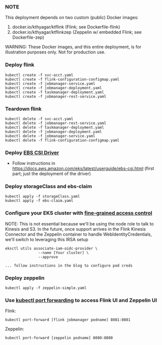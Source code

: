 ### NOTE

This deployment depends on two custom (public) Docker images:

1. docker.io/kthyagar/ktflink (Flink; see Dockerfile-flink)
2. docker.io/kthyagar/ktflinkzep (Zeppelin w/ embedded Flink; see Dockerfile-zep)

WARNING: These Docker images, and this entire deployment, is for illustration purposes only. Not for production use.

### Deploy flink

```
kubectl create -f svc-acct.yaml
kubectl create -f flink-configuration-configmap.yaml
kubectl create -f jobmanager-service.yaml
kubectl create -f jobmanager-deployment.yaml
kubectl create -f taskmanager-deployment.yaml
kubectl create -f jobmanager-rest-service.yaml
```

### Teardown flink

```
kubectl delete -f svc-acct.yaml
kubectl delete -f jobmanager-rest-service.yaml
kubectl delete -f taskmanager-deployment.yaml
kubectl delete -f jobmanager-deployment.yaml
kubectl delete -f jobmanager-service.yaml
kubectl delete -f flink-configuration-configmap.yaml
```

### Deploy [EBS CSI Driver](https://docs.aws.amazon.com/eks/latest/userguide/ebs-csi.html)
- Follow instructions in https://docs.aws.amazon.com/eks/latest/userguide/ebs-csi.html (first part; just the deployment of the driver)


### Deploy storageClass and ebs-claim

```
kubectl apply -f storageClass.yaml
kubectl apply -f ebs-claim.yaml
```

### Configure your EKS cluster with [fine-grained access control](https://aws.amazon.com/blogs/opensource/introducing-fine-grained-iam-roles-service-accounts/)
NOTE: This is not essential because we'll be using the node role to talk to Kinesis and S3. In the future, once support arrives in the Flink Kinesis Connector
and the Zeppelin container to handle WebIdentityCredentials, we'll switch to leveraging this IRSA setup

```
eksctl utils associate-iam-oidc-provider \
               --name [Your cluster] \
               --approve
```

```
... follow instructions in the blog to configure pod creds
```


### Deploy zeppelin
```
kubectl apply -f zeppelin-simple.yaml
```

### Use [kubectl port forwarding](https://kubernetes.io/docs/tasks/access-application-cluster/port-forward-access-application-cluster/) to access Flink UI and Zeppelin UI
Flink:
```
kubectl port-forward [flink jobmanager podname] 8081:8081
```

Zeppelin:
```
kubectl port-forward [zeppelin podname] 8080:8080
```
